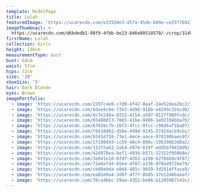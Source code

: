 ```yaml
---
template: ModelPage
title: Lolah
featuredImage: 'https://ucarecdn.com/e33550e3-d57a-45de-b99e-ce25f76921d5/'
imageThumbnail: >-
  https://ucarecdn.com/d6bdedb1-98f9-4fbb-be23-846e80518570/-/crop/3149x4630/499,0/-/preview/
firstName: Lolah
collection: Girls
height: 140cm
measurementType: bust
bust: 64cm
waist: 57cm
hips: 72cm
size: '10'
shoeSize: '5'
hair: Dark Blonde
eyes: Brown
imagePortfolio:
  - image: 'https://ucarecdn.com/2297c4e0-c7d0-4f42-8eaf-24e52dea26c2/'
  - image: 'https://ucarecdn.com/bdae9c6e-7343-4d98-91bb-e4299c32ecd8/'
  - image: 'https://ucarecdn.com/dc7e248a-8252-4154-a507-911ff980fcdc/'
  - image: 'https://ucarecdn.com/6548b013-7065-41be-9406-1e02104bba7b/'
  - image: 'https://ucarecdn.com/6f65bc7b-16f3-4fcc-9fcc-c90d6af1ba07/'
  - image: 'https://ucarecdn.com/f6610d02-d56e-449d-9245-5742dacb9cbc/'
  - image: 'https://ucarecdn.com/b541d758-73e1-4ece-aace-978198baec0f/'
  - image: 'https://ucarecdn.com/1f180d43-cc59-40c4-806c-196398b3d8a2/'
  - image: 'https://ucarecdn.com/11375a62-2ab4-497e-b19f-edd5bf9818d9/'
  - image: 'https://ucarecdn.com/42d078ea-bef1-4934-b571-12322f950b8e/'
  - image: 'https://ucarecdn.com/3e841e10-6fd7-4263-a198-62f66b9c9f87/'
  - image: 'https://ucarecdn.com/72e6ef44-65ee-4787-a336-970ad972ee79/'
  - image: 'https://ucarecdn.com/cb80e9da-e8d4-401c-9039-3d2914fface9/'
  - image: 'https://ucarecdn.com/ea85d9a4-3dbf-4f7f-8b85-37e12d6baaaf/'
  - image: 'https://ucarecdn.com/76ca4bbc-29aa-4352-be66-b1285967143c/'
---
```


